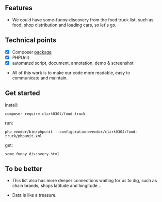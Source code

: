 ## Features

* We could have some-funny-discovery from the food truck list, such as food, shop distribution and loading cars, so let's go.

## Technical points

- [x] Composer [package](https://packagist.org/packages/clark0304/food-truck)
- [x] PHPUnit
- [x] automated script, document, annotation, demo & screenshot

* All of this work is to make our code more readable, easy to communicate and maintain.

## Get started

install:

```shell
composer require clark0304/food-truck
```
run:

```shell
php vendor/bin/phpunit --configuration=vendor/clark0304/food-truck/phpunit.xml
```

get:

```shell
some_funny_discovery.html
```

## To be better

* This list also has more deeper connections waiting for us to dig, such as chain brands, shops latitude and longitude...

* Data is like a treasure.
